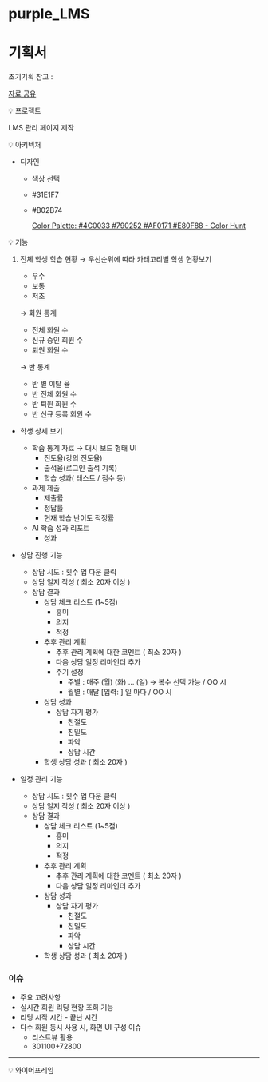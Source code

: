 # purple_LMS
# 기획서

초기기획 참고 :

[자료 공유](https://www.notion.so/780aacbfe986400992dea5abb6704f16)

<aside>
💡 프로젝트

</aside>

LMS 관리 페이지 제작 

<aside>
💡 아키텍처

</aside>

[](http://192.168.6.47:5500/index.html)

- 디자인
    - 색상 선택
    - #31E1F7
    - #B02B74
        
        [Color Palette: #4C0033 #790252 #AF0171 #E80F88 - Color Hunt](https://colorhunt.co/palette/4c0033790252af0171e80f88)
        

<aside>
💡 기능

</aside>

1. 전체 학생 학습 현황 
→ 우선순위에 따라 카테고리별 학생 현황보기
    - 우수
    - 보통
    - 저조
    
    → 회원 통계 
    
    - 전체 회원 수
    - 신규 승인 회원 수
    - 퇴원 회원 수
    
    → 반 통계 
    
    - 반 별 이탈 율
    - 반 전체 회원 수
    - 반 퇴원 회원 수
    - 반 신규 등록 회원 수
    
- 학생 상세 보기
    - 학습 통계 자료 → 대시 보드 형태 UI
        - 진도율(강의 진도율)
        - 출석율(로그인 출석 기록)
        - 학습 성과( 테스트 / 점수 등)
    - 과제 제출
        - 제출률
        - 정답률
        - 현재 학습 난이도 적정률
    - AI 학습 성과 리포트
        - 성과
    
- 상담 진행 기능
    - 상담 시도 : 횟수 업 다운 클릭
    - 상담 일지 작성 ( 최소 20자 이상 )
    - 상담 결과
        - 상담 체크 리스트 (1~5점)
            - 흥미
            - 의지
            - 적정
        - 추후 관리 계획
            - 추후 관리 계획에 대한 코멘트 ( 최소 20자 )
            - 다음 상담 일정 리마인더 추가
            - 주기 설정
                - 주별 : 매주 (월) (화) … (일) → 복수 선택 가능 / OO 시
                - 월별 : 매달 [입력: ] 일 마다 / OO 시
        - 상담 성과
            - 상담 자기 평가
                - 친절도
                - 친밀도
                - 파악
                - 상담 시간
        - 학생 상담 성과 ( 최소 20자 )
        
- 일정 관리 기능
    - 상담 시도 : 횟수 업 다운 클릭
    - 상담 일지 작성 ( 최소 20자 이상 )
    - 상담 결과
        - 상담 체크 리스트 (1~5점)
            - 흥미
            - 의지
            - 적정
        - 추후 관리 계획
            - 추후 관리 계획에 대한 코멘트 ( 최소 20자 )
            - 다음 상담 일정 리마인더 추가
        - 상담 성과
            - 상담 자기 평가
                - 친절도
                - 친밀도
                - 파악
                - 상담 시간
        - 학생 상담 성과 ( 최소 20자 )
        

### 이슈

- 주요 고려사항
- 실시간 회원 리딩 현황 조회 기능
- 리딩 시작 시간 - 끝난 시간
- 다수 회원 동시 사용 시, 화면 UI 구성 이슈
    - 리스트뷰 활용
    - 301100+72800
    

---

<aside>
💡 와이어프레임

</aside>

[](http://192.168.6.47:5500/index.html)
